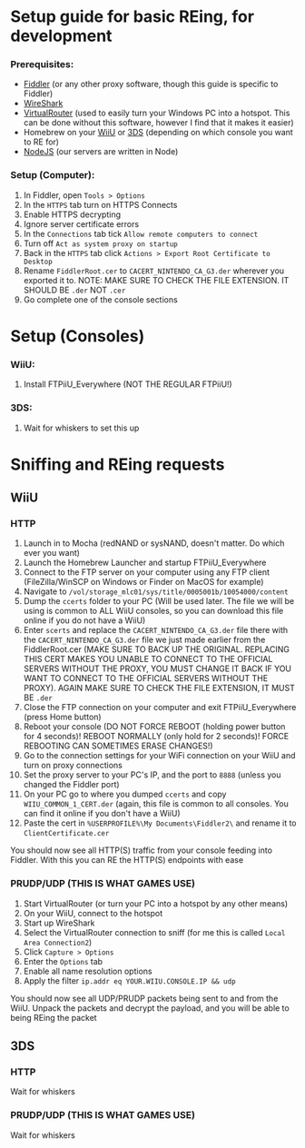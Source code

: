# Setup guide for basic REing, for development


### Prerequisites:
- [Fiddler](https://www.telerik.com/fiddler) (or any other proxy software, though this guide is specific to Fiddler)
- [WireShark](https://www.wireshark.org/)
- [VirtualRouter](https://archive.codeplex.com/?p=virtualrouter) (used to easily turn your Windows PC into a hotspot. This can be done without this software, however I find that it makes it easier)
- Homebrew on your [WiiU](https://wiiu.hacks.guide) or [3DS](https://3ds.hacks.guide) (depending on which console you want to RE for)
- [NodeJS](https://nodejs.org/en/) (our servers are written in Node)

### Setup (Computer):
1. In Fiddler, open `Tools > Options`
2. In the `HTTPS` tab turn on HTTPS Connects
3. Enable HTTPS decrypting
4. Ignore server certificate errors
5. In the `Connections` tab tick `Allow remote computers to connect`
6. Turn off `Act as system proxy on startup`
7. Back in the `HTTPS` tab click `Actions > Export Root Certificate to Desktop`
8. Rename `FiddlerRoot.cer` to `CACERT_NINTENDO_CA_G3.der` wherever you exported it to. NOTE: MAKE SURE TO CHECK THE FILE EXTENSION. IT SHOULD BE `.der` NOT `.cer`
9. Go complete one of the console sections

# Setup (Consoles)

### WiiU:
1. Install FTPiiU_Everywhere (NOT THE REGULAR FTPiiU!)

### 3DS:
1. Wait for whiskers to set this up

# Sniffing and REing requests

## WiiU
### HTTP
1. Launch in to Mocha (redNAND or sysNAND, doesn't matter. Do which ever you want)
2. Launch the Homebrew Launcher and startup FTPiiU_Everywhere
3. Connect to the FTP server on your computer using any FTP client (FileZilla/WinSCP on Windows or Finder on MacOS for example)
4. Navigate to `/vol/storage_mlc01/sys/title/0005001b/10054000/content`
5. Dump the `ccerts` folder to your PC (Will be used later. The file we will be using is common to ALL WiiU consoles, so you can download this file online if you do not have a WiiU)
6. Enter `scerts` and replace the `CACERT_NINTENDO_CA_G3.der` file there with the `CACERT_NINTENDO_CA_G3.der` file we just made earlier from the FiddlerRoot.cer (MAKE SURE TO BACK UP THE ORIGINAL. REPLACING THIS CERT MAKES YOU UNABLE TO CONNECT TO THE OFFICIAL SERVERS WITHOUT THE PROXY, YOU MUST CHANGE IT BACK IF YOU WANT TO CONNECT TO THE OFFICIAL SERVERS WITHOUT THE PROXY). AGAIN MAKE SURE TO CHECK THE FILE EXTENSION, IT MUST BE `.der`
7. Close the FTP connection on your computer and exit FTPiiU_Everywhere (press Home button)
8. Reboot your console (DO NOT FORCE REBOOT (holding power button for 4 seconds)! REBOOT NORMALLY (only hold for 2 seconds)! FORCE REBOOTING CAN SOMETIMES ERASE CHANGES!)
9. Go to the connection settings for your WiFi connection on your WiiU and turn on proxy connections
10. Set the proxy server to your PC's IP, and the port to `8888` (unless you changed the Fiddler port)
11. On your PC go to where you dumped `ccerts` and copy `WIIU_COMMON_1_CERT.der` (again, this file is common to all consoles. You can find it online if you don't have a WiiU)
12. Paste the cert in `%USERPROFILE%\My Documents\Fiddler2\` and rename it to `ClientCertificate.cer`

You should now see all HTTP(S) traffic from your console feeding into Fiddler. With this you can RE the HTTP(S) endpoints with ease

### PRUDP/UDP (THIS IS WHAT GAMES USE)
1. Start VirtualRouter (or turn your PC into a hotspot by any other means)
2. On your WiiU, connect to the hotspot
3. Start up WireShark
4. Select the VirtualRouter connection to sniff (for me this is called `Local Area Connection2`)
5. Click `Capture > Options`
6. Enter the `Options` tab
7. Enable all name resolution options
8. Apply the filter `ip.addr eq YOUR.WIIU.CONSOLE.IP && udp`

You should now see all UDP/PRUDP packets being sent to and from the WiiU. Unpack the packets and decrypt the payload, and you will be able to being REing the packet

## 3DS
### HTTP
Wait for whiskers

### PRUDP/UDP (THIS IS WHAT GAMES USE)
Wait for whiskers